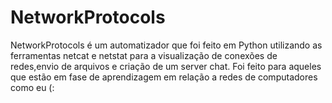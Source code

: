 # NetworkProtocols
NetworkProtocols é um automatizador que foi feito em Python utilizando as ferramentas
netcat e netstat para a visualização  de conexões de redes,envio de arquivos e  criação de um server chat.
Foi feito para aqueles que estão em fase de aprendizagem em relação a redes de computadores como eu (:
